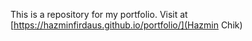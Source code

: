 This is a repository for my portfolio.
Visit at [https://hazminfirdaus.github.io/portfolio/](Hazmin Chik)
